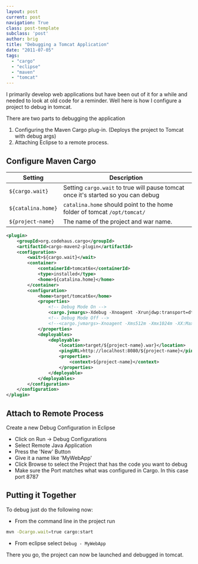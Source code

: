```yaml
---
layout: post
current: post
navigation: True
class: post-template
subclass: 'post'
author: brig
title: "Debugging a Tomcat Application"
date: "2011-07-05"
tags:
  - "cargo"
  - "eclipse"
  - "maven"
  - "tomcat"
---
```


I primarily develop web applications but have been out of it for a while and needed to look at old code for a reminder. Well here is how I configure a project to debug in tomcat.

There are two parts to debugging the application

1. Configuring the Maven Cargo plug-in. (Deploys the project to Tomcat with debug args)
2. Attaching Eclipse to a remote process.

## Configure Maven Cargo

|Setting |Description|
|--------|-----------|
|`${cargo.wait}` |   Setting `cargo.wait` to true will pause tomcat once it's started so you can debug |
|`${catalina.home}` | `catalina.home` should point to the home folder of tomcat `/opt/tomcat/` |
|`${project-name}` | The name of the project and war name. |

```xml
<plugin>
    <groupId>org.codehaus.cargo</groupId>
    <artifactId>cargo-maven2-plugin</artifactId>
    <configuration>
        <wait>${cargo.wait}</wait>
        <container>
            <containerId>tomcat6x</containerId>
            <type>installed</type>
            <home>${catalina.home}</home>
        </container>
        <configuration>
            <home>target/tomcat6x</home>
            <properties>
                <!-- Debug Mode On -->
                <cargo.jvmargs>-Xdebug -Xnoagent -Xrunjdwp:transport=dt_socket,address=8787,server=y,suspend=n -Xms512m -Xmx1024m -XX:MaxPermSize=256m -XX:+UseParNewGC -XX:+UseConcMarkSweepGC</cargo.jvmargs>
                <!-- Debug Mode Off -->
                <!--<cargo.jvmargs>-Xnoagent -Xms512m -Xmx1024m -XX:MaxPermSize=256m -XX:+UseParNewGC -XX:+UseConcMarkSweepGC</cargo.jvmargs>-->
            </properties>
            <deployables>
                <deployable>
                    <location>target/${project-name}.war}</location>
                    <pingURL>http://localhost:8080/${project-name}</pingURL>
                    <properties>
                        <context>${project-name}</context>
                    </properties>
                </deployable>
            </deployables>
        </configuration>
    </configuration>
</plugin>
```

## Attach to Remote Process

Create a new Debug Configuration in Eclipse

- Click on Run -> Debug Configurations
- Select Remote Java Application
- Press the 'New' Button
- Give it a name like 'MyWebApp'
- Click Browse to select the Project that has the code you want to debug
- Make sure the Port matches what was configured in Cargo. In this case port 8787

## Putting it Together

To debug just do the following now:

- From the command line in the project run
```bash
mvn -Dcargo.wait=true cargo:start
```
- From eclipse select `Debug - MyWebApp`

There you go, the project can now be launched and debugged in tomcat.

